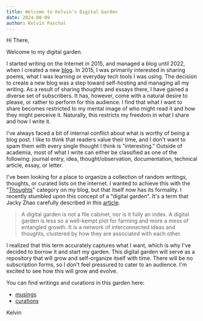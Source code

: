 ```yaml
---
title: Welcome to Kelvin's Digital Garden
date: 2024-08-09
author: Kelvin Paschal
---
```

Hi There,

Welcome to my digital garden.

I started writing on the Internet in 2015, and managed a blog until 2022,  when I created a new [blog](https://kelvinpaschal.com/blog/). In 2015, I was primarily interested in sharing poems, what I was learning or everyday tech tools I was using. The decision to create a new blog was a step toward self-hosting and managing all my writing. As a result of sharing thoughts and essays there, I have gained a diverse set of subscribers. It has, however, come with a natural desire to please, or rather to perform for this audience. I find that what I want to share becomes restricted to my mental image of who might read it and how they might perceive it. Naturally, this restricts my freedom in what I share and how I write it.

I've always faced a bit of internal conflict about what is worthy of being a blog post. I like to think that readers value their time, and I don't want to spam them with every single thought I think is "interesting." Outside of academia, most of what I write can either be classified as one of the following: journal entry, idea, thought/observation, documentation, technical article, essay, or  letter.

I've been looking for a place to organize a collection of random writings, thoughts, or curated lists on the internet. I wanted to achieve this with the "[Thoughts](https://kelvinpaschal.com/blog/category/?category=thoughts)" category on my blog, but that itself now has its formality. I recently stumbled upon this concept of a "digital garden". It's a term that Jacky Zhao carefully described in this [article](https://jzhao.xyz/posts/networked-thought).

> A digital garden is not a file cabinet, nor is it fully an index. A digital garden is less so a well-kempt plot for farming and more a mess of entangled growth. It is a network of interconnected ideas and thoughts, clustered by how they are associated with each other.

I realized that this term accurately captures what I want, which is why I've decided to borrow it and start my garden. This digital garden will serve as a repository that will grow and self-organize itself with time. There will be no subscription forms, so I don't feel pressured to cater to an audience. I'm excited to see how this will grow and evolve.

You can find writings and curations in this garden here:
- [musings](/tags/musing)
- [curations](/tags/curations)

Kelvin






